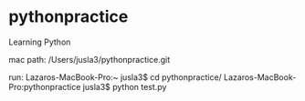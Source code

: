 # pythonpractice
Learning Python 

mac path:
/Users/jusla3/pythonpractice.git

run:
Lazaros-MacBook-Pro:~ jusla3$ cd pythonpractice/
Lazaros-MacBook-Pro:pythonpractice jusla3$ python test.py

